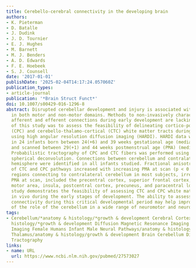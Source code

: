 ```yaml
---
title: Cerebello-cerebral connectivity in the developing brain
authors:
- K. Pieterman
- D. Batalle
- J. Dudink
- J. D. Tournier
- E. J. Hughes
- M. Barnett
- M. J. Benders
- A. D. Edwards
- F. E. Hoebeek
- S. J. Counsell
date: '2017-01-01'
publishDate: '2025-02-04T14:17:24.057060Z'
publication_types:
- article-journal
publication: '*Brain Struct Funct*'
doi: 10.1007/s00429-016-1296-8
abstract: Disrupted cerebellar development and injury is associated with impairments
  in both motor and non-motor domains. Methods to non-invasively characterize cerebellar
  afferent and efferent connections during early development are lacking. The aim
  of this study was to assess the feasibility of delineating cortico-ponto-cerebellar
  (CPC) and cerebello-thalamo-cortical (CTC) white matter tracts during brain development
  using high angular resolution diffusion imaging (HARDI). HARDI data were obtained
  in 24 infants born between 24(+6) and 39 weeks gestational age (median 33(+4) weeks)
  and scanned between 29(+1) and 44 weeks postmenstrual age (PMA) (median 37(+1) weeks).
  Probabilistic tractography of CPC and CTC fibers was performed using constrained
  spherical deconvolution. Connections between cerebellum and contralateral cerebral
  hemisphere were identified in all infants studied. Fractional anisotropy (FA) values
  of CTC and CPC pathways increased with increasing PMA at scan (p < 0.001). The supratentorial
  regions connecting to contralateral cerebellum in most subjects, irrespective of
  PMA at scan, included the precentral cortex, superior frontal cortex, supplementary
  motor area, insula, postcentral cortex, precuneus, and paracentral lobule. This
  study demonstrates the feasibility of assessing CTC and CPC white matter connectivity
  in vivo during the early stages of development. The ability to assess cerebellar
  connectivity during this critical developmental period may help improve our understanding
  of the role of the cerebellum in a wide range of neuromotor and neurocognitive disorders.
tags:
- Cerebellum/*anatomy & histology/*growth & development Cerebral Cortex/*anatomy &
  histology/*growth & development Diffusion Magnetic Resonance Imaging Diffusion Tensor
  Imaging Female Humans Infant Male Neural Pathways/anatomy & histology/growth & development
  Thalamus/anatomy & histology/growth & development Brain Cerebellum Diffusion MRI
  Tractography
links:
- name: URL
  url: https://www.ncbi.nlm.nih.gov/pubmed/27573027
---
```

